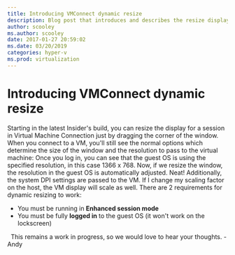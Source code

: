 ```yaml
---
title: Introducing VMConnect dynamic resize
description: Blog post that introduces and describes the resize display option when in a session in Virtual Machine Connection.
author: scooley
ms.author: scooley
date: 2017-01-27 20:59:02
ms.date: 03/20/2019
categories: hyper-v
ms.prod: virtualization
---
```


# Introducing VMConnect dynamic resize

Starting in the latest Insider's build, you can resize the display for a session in Virtual Machine Connection just by dragging the corner of the window. <!---[![dynamic_resize](https://msdnshared.blob.core.windows.net/media/2017/01/dynamic_resize.gif)](https://msdnshared.blob.core.windows.net/media/2017/01/dynamic_resize.gif)--> When you connect to a VM, you'll still see the normal options which determine the size of the window and the resolution to pass to the virtual machine: <!--[![vmconnectclassic](https://msdnshared.blob.core.windows.net/media/2017/01/vmconnectCLASSIC.png)](https://msdnshared.blob.core.windows.net/media/2017/01/vmconnectCLASSIC.png)--> Once you log in, you can see that the guest OS is using the specified resolution, in this case 1366 x 768. <!--[![vmconnect4](https://msdnshared.blob.core.windows.net/media/2017/01/vmconnect4.png)](https://msdnshared.blob.core.windows.net/media/2017/01/vmconnect4.png)--> Now, if we resize the window, the resolution in the guest OS is automatically adjusted. Neat! <!--[![dynamic_resize](https://msdnshared.blob.core.windows.net/media/2017/01/dynamic_resize.gif)](https://msdnshared.blob.core.windows.net/media/2017/01/dynamic_resize.gif)--> Additionally, the system DPI settings are passed to the VM. If I change my scaling factor on the host, the VM display will scale as well. There are 2 requirements for dynamic resizing to work: 

  * You must be running in **Enhanced session mode**
  * You must be fully **logged in** to the guest OS (it won't work on the lockscreen)

  This remains a work in progress, so we would love to hear your thoughts. -Andy        

